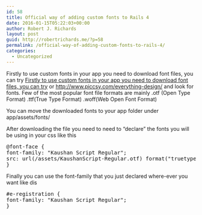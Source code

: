 ```yaml
---
id: 58
title: Official way of adding custom fonts to Rails 4
date: 2016-01-15T05:22:03+00:00
author: Robert J. Richards
layout: post
guid: http://robertrichards.me/?p=58
permalink: /official-way-of-adding-custom-fonts-to-rails-4/
categories:
  - Uncategorized
---
```

Firstly to use custom fonts in your app you need to download font files, you can try [Firstly to use custom fonts in your app you need to download font files, you can try](http://www.1001freefonts.com/) or <http://www.piccsy.com/everything-design/> and look for fonts. Few of the most popular font file formats are mainly .otf (Open Type Format) .ttf(True Type Format) .woff(Web Open Font Format)

You can move the downloaded fonts to your app folder under app/assets/fonts/

After downloading the file you need to need to &#8220;declare&#8221; the fonts you will be using in your css like this

<!--more-->

<pre class="lang:default decode:true ">@font-face {
font-family: "Kaushan Script Regular";
src: url(/assets/KaushanScript-Regular.otf) format("truetype");
}
</pre>

Finally you can use the font-family that you just declared where-ever you want like dis

<pre class="lang:default decode:true ">#e-registration {
font-family: "Kaushan Script Regular";
}
</pre>

&nbsp;